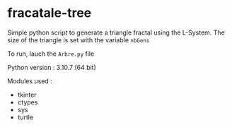 # fracatale-tree

Simple python script to generate a triangle fractal using the L-System.
The size of the triangle is set with the variable `nbGens`

To run, lauch the `Arbre.py` file

Python version : 3.10.7 (64 bit)

Modules used :
- tkinter
- ctypes
- sys
- turtle
